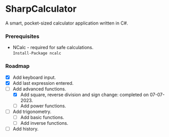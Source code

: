 # SharpCalculator

A smart, pocket-sized calculator application written in C#. 

### Prerequisites

* NCalc - required for safe calculations. <br> `Install-Package ncalc` </br>

### Roadmap

- [x] Add keyboard input.
- [x] Add last expression entered.
- [ ] Add advanced functions.
  - [x] Add square, reverse division and sign change: completed on 07-07-2023.
  - [ ] Add power functions. 
- [ ] Add trigonometry.
  - [ ] Add basic functions.
  - [ ] Add inverse functions.
- [ ] Add history. 
